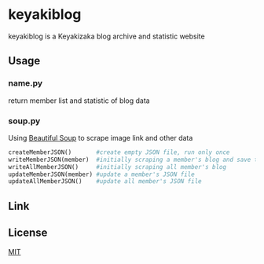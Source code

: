 # keyakiblog
keyakiblog is a Keyakizaka blog archive and statistic website

## Usage
### name.py
return member list and statistic of blog data
### soup.py
Using [Beautiful Soup](https://www.crummy.com/software/BeautifulSoup/bs4/doc/) to scrape image link and other data
```python
createMemberJSON()       #create empty JSON file, run only once
writeMemberJSON(member)  #initially scraping a member's blog and save to JSON
writeAllMemberJSON()     #initially scraping all member's blog 
updateMemberJSON(member) #update a member's JSON file
updateAllMemberJSON()    #update all member's JSON file
```

## Link

## License
[MIT](https://choosealicense.com/licenses/mit/)